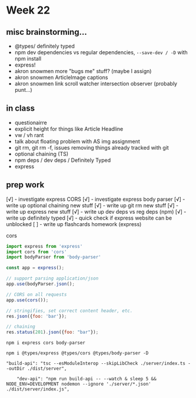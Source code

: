 # Week 22

## misc brainstorming...

- @types/ definitely typed
- npm dev dependencies vs regular dependencies, `--save-dev / -D` with npm install
- express!
- akron snowmen more "bugs me" stuff? (maybe I assign)
- akron snowmen ArticleImage captions
- akron snowmen link scroll watcher intersection observer (probably punt...)

## in class

- questionairre
- explicit height for things like Article Headline
- vw / vh rant
- talk about floating problem with AS img assignment
- git rm, git rm -f, issues removing things already tracked with git
- optional chaining (TS)
- npm deps / dev deps / Definitely Typed
- express

## prep work

[√] - investigate express CORS
[√] - investigate express body parser
[√] - write up optional chaining new stuff
[√] - write up git rm new stuff
[√] - write up express new stuff
[√] - write up dev deps vs reg deps (npm)
[√] - write up definitely typed
[√] - quick check if express website can be unblocked
[ ] - write up flashcards homework (express)



cors
```js
import express from 'express'
import cors from 'cors'
import bodyParser from 'body-parser'

const app = express();

// support parsing application/json
app.use(bodyParser.json();

// CORS on all requests
app.use(cors());

// stringifies, set correct content header, etc.
res.json({foo: 'bar'});

// chaining
res.status(201).json({foo: "bar"});
```

```
npm i express cors body-parser
```

```
npm i @types/express @types/cors @types/body-parser -D
```

```
"build-api": "tsc --esModuleInterop --skipLibCheck ./server/index.ts --outDir ./dist/server",
```

```
    "dev-api": "npm run build-api -- --watch & sleep 5 && NODE_ENV=DEVELOPMENT nodemon --ignore './server/*.json'  ./dist/server/index.js",
